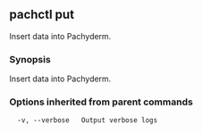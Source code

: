 ## pachctl put

Insert data into Pachyderm.

### Synopsis


Insert data into Pachyderm.

### Options inherited from parent commands

```
  -v, --verbose   Output verbose logs
```

